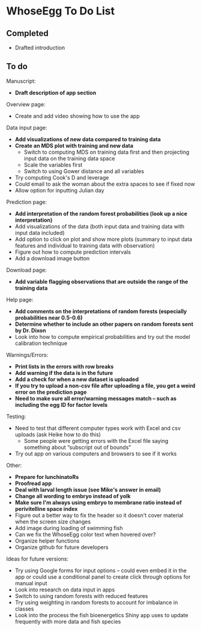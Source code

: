 
# WhoseEgg To Do List

## Completed

- Drafted introduction

## To do

Manuscript:
  
- **Draft description of app section**

Overview page:

- Create and add video showing how to use the app

Data input page:

- **Add visualizations of new data compared to training data**
- **Create an MDS plot with training and new data**
  - Switch to computing MDS on training data first and then projecting input data on the training data space
  - Scale the variables first
  - Switch to using Gower distance and all variables
- Try computing Cook's D and leverage
- Could email to ask the woman about the extra spaces to see if fixed now
- Allow option for inputting Julian day

Prediction page:

- **Add interpretation of the random forest probabilities (look up a nice interpretation)**
- Add visualizations of the data (both input data and training data with input data included)
- Add option to click on plot and show more plots (summary to input data features and individual to training data with observation)
- Figure out how to compute prediction intervals
- Add a download image button

Download page:

- **Add variable flagging observations that are outside the range of the training data**

Help page:

- **Add comments on the interpretations of random forests (especially probabilities near 0.5-0.6)**
- **Determine whether to include an other papers on random forests sent by Dr. Dixon**
- Look into how to compute empirical probabilities and try out the model calibration technique

Warnings/Errors:

- **Print lists in the errors with row breaks**
- **Add warning if the data is in the future**
- **Add a check for when a new dataset is uploaded**
- **If you try to upload a non-csv file after uploading a file, you get a weird error on the prediction page**
- **Need to make sure all error/warning messages match – such as including the egg ID for factor levels**

Testing:
  
- Need to test that different computer types work with Excel and csv uploads (ask Heike how to do this)
    - Some people were getting errors with the Excel file saying something about “subscript out of bounds”
- Try out app on various computers and browsers to see if it works

Other:
  
- **Prepare for lunchinatoRs**
- **Proofread app**
- **Deal with larval length issue (see Mike's answer in email)**
- **Change all wording to embryo instead of yolk**
- **Make sure I'm always using embryo to membrane ratio instead of perivitelline space index**
- Figure out a better way to fix the header so it doesn't cover material when the screen size changes
- Add image during loading of swimming fish
- Can we fix the WhoseEgg color text when hovered over?
- Organize helper functions
- Organize github for future developers

Ideas for future versions: 

- Try using Google forms for input options – could even embed it in the app or could use a conditional panel to create click through options for manual input
- Look into research on data input in apps
- Switch to using random forests with reduced features
- Try using weighting in random forests to account for imbalance in classes
- Look into the process the fish bioenergetics Shiny app uses to update frequently with more data and fish species